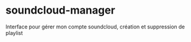 # soundcloud-manager
Interface pour gérer mon compte soundcloud, création et suppression de playlist
